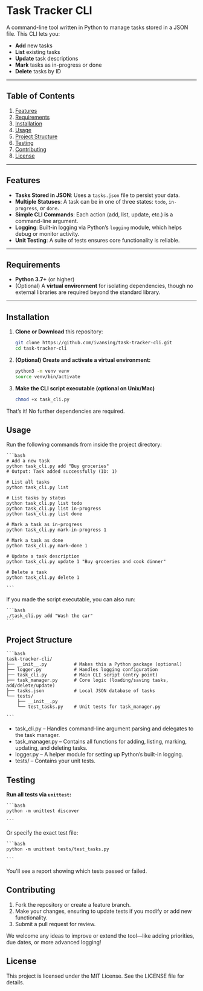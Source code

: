 # Task Tracker CLI

A command-line tool written in Python to manage tasks stored in a JSON file. This CLI lets you:

- **Add** new tasks
- **List** existing tasks
- **Update** task descriptions
- **Mark** tasks as in-progress or done
- **Delete** tasks by ID

---

## Table of Contents

1. [Features](#features)  
2. [Requirements](#requirements)  
3. [Installation](#installation)  
4. [Usage](#usage)  
5. [Project Structure](#project-structure)  
6. [Testing](#testing)  
7. [Contributing](#contributing)  
8. [License](#license)

---

## Features

- **Tasks Stored in JSON**: Uses a `tasks.json` file to persist your data.  
- **Multiple Statuses**: A task can be in one of three states: `todo`, `in-progress`, or `done`.  
- **Simple CLI Commands**: Each action (add, list, update, etc.) is a command-line argument.  
- **Logging**: Built-in logging via Python’s `logging` module, which helps debug or monitor activity.  
- **Unit Testing**: A suite of tests ensures core functionality is reliable.

---

## Requirements

- **Python 3.7+** (or higher)  
- (Optional) A **virtual environment** for isolating dependencies, though no external libraries are required beyond the standard library.  

---

## Installation

1. **Clone or Download** this repository:
   ```bash
   git clone https://github.com/ivansing/task-tracker-cli.git
   cd task-tracker-cli
    ```

2. **(Optional) Create and activate a virtual environment:**
    ```bash
    python3 -m venv venv
    source venv/bin/activate
    ```
3. **Make the CLI script executable (optional on Unix/Mac)**
    ```bash
    chmod +x task_cli.py
    ```

That’s it! No further dependencies are required.

## Usage

Run the following commands from inside the project directory:

    ```bash
    # Add a new task
    python task_cli.py add "Buy groceries"
    # Output: Task added successfully (ID: 1)

    # List all tasks
    python task_cli.py list

    # List tasks by status
    python task_cli.py list todo
    python task_cli.py list in-progress
    python task_cli.py list done

    # Mark a task as in-progress
    python task_cli.py mark-in-progress 1

    # Mark a task as done
    python task_cli.py mark-done 1

    # Update a task description
    python task_cli.py update 1 "Buy groceries and cook dinner"

    # Delete a task
    python task_cli.py delete 1

    ```

If you made the script executable, you can also run:

    ```bash
    ./task_cli.py add "Wash the car"
    ```

## Project Structure

    ```bash
    task-tracker-cli/
    ├── __init__.py          # Makes this a Python package (optional)
    ├── logger.py            # Handles logging configuration
    ├── task_cli.py          # Main CLI script (entry point)
    ├── task_manager.py      # Core logic (loading/saving tasks, add/delete/update)
    ├── tasks.json           # Local JSON database of tasks
    └── tests/
        ├── __init__.py
        └── test_tasks.py    # Unit tests for task_manager.py

    ```

- task_cli.py – Handles command-line argument parsing and delegates to the task manager.
- task_manager.py – Contains all functions for adding, listing, marking, updating, and deleting tasks.
- logger.py – A helper module for setting up Python’s built-in logging.
- tests/ – Contains your unit tests.

## Testing

**Run all tests via `unittest`:**

    ```bash
    python -m unittest discover

    ```
Or specify the exact test file:

    ```bash
    python -m unittest tests/test_tasks.py

    ```
You'll see a report showing which tests passed or failed.

## Contributing

1. Fork the repository or create a feature branch.
2. Make your changes, ensuring to update tests if you modify or add new functionality.
3. Submit a pull request for review.

We welcome any ideas to improve or extend the tool—like adding priorities, due dates, or more advanced logging!

## License

This project is licensed under the MIT License. See the LICENSE file for details.








